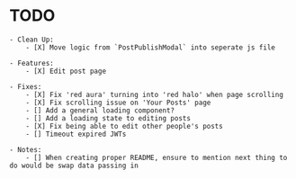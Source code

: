 # TODO

    - Clean Up:
        - [X] Move logic from `PostPublishModal` into seperate js file

    - Features:
        - [X] Edit post page

    - Fixes:
        - [X] Fix 'red aura' turning into 'red halo' when page scrolling
        - [X] Fix scrolling issue on 'Your Posts' page
        - [] Add a general loading component?
        - [] Add a loading state to editing posts
        - [X] Fix being able to edit other people's posts
        - [] Timeout expired JWTs

    - Notes:
        - [] When creating proper README, ensure to mention next thing to do would be swap data passing in
